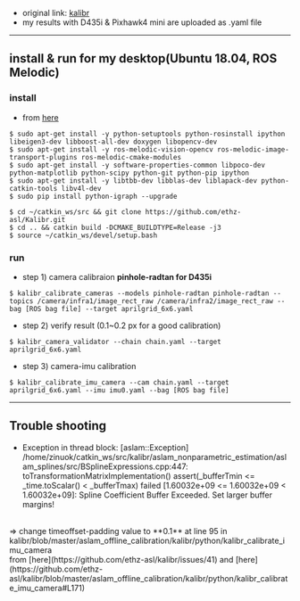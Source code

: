 + original link: [kalibr](https://github.com/ethz-asl/kalibr)
+ my results with D435i & Pixhawk4 mini are uploaded as .yaml file

***
## install & run for my desktop(Ubuntu 18.04, ROS Melodic)
### install 
+ from [here](https://blog.csdn.net/weixin_43715197/article/details/106730297)
```
$ sudo apt-get install -y python-setuptools python-rosinstall ipython libeigen3-dev libboost-all-dev doxygen libopencv-dev
$ sudo apt-get install -y ros-melodic-vision-opencv ros-melodic-image-transport-plugins ros-melodic-cmake-modules 
$ sudo apt-get install -y software-properties-common libpoco-dev python-matplotlib python-scipy python-git python-pip ipython 
$ sudo apt-get install -y libtbb-dev libblas-dev liblapack-dev python-catkin-tools libv4l-dev
$ sudo pip install python-igraph --upgrade

$ cd ~/catkin_ws/src && git clone https://github.com/ethz-asl/Kalibr.git
$ cd .. && catkin build -DCMAKE_BUILDTYPE=Release -j3
$ source ~/catkin_ws/devel/setup.bash
```

### run
+ step 1) camera calibraion **pinhole-radtan for D435i**
```
$ kalibr_calibrate_cameras --models pinhole-radtan pinhole-radtan --topics /camera/infra1/image_rect_raw /camera/infra2/image_rect_raw --bag [ROS bag file] --target aprilgrid_6x6.yaml
```
+ step 2) verify result (0.1~0.2 px for a good calibration)
```
$ kalibr_camera_validator --chain chain.yaml --target aprilgrid_6x6.yaml
```
+ step 3) camera-imu calibration
```
$ kalibr_calibrate_imu_camera --cam chain.yaml --target aprilgrid_6x6.yaml --imu imu0.yaml --bag [ROS bag file]
```
***

## Trouble shooting
+ Exception in thread block: [aslam::Exception] /home/zinuok/catkin_ws/src/kalibr/aslam_nonparametric_estimation/aslam_splines/src/BSplineExpressions.cpp:447: toTransformationMatrixImplementation() assert(_bufferTmin <= _time.toScalar() < _bufferTmax) failed [1.60032e+09 <= 1.60032e+09 < 1.60032e+09]: Spline Coefficient Buffer Exceeded. Set larger buffer margins!
<br>
=> change timeoffset-padding value to **0.1** at line 95 in kalibr/blob/master/aslam_offline_calibration/kalibr/python/kalibr_calibrate_imu_camera <br>
from [here](https://github.com/ethz-asl/kalibr/issues/41) and [here](https://github.com/ethz-asl/kalibr/blob/master/aslam_offline_calibration/kalibr/python/kalibr_calibrate_imu_camera#L171)
